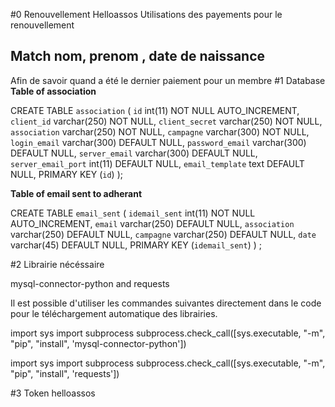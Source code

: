 #0 Renouvellement Helloassos 
Utilisations des payements pour le renouvellement 
## Match nom, prenom , date de naissance 
Afin de savoir quand a été le dernier paiement pour un membre 
#1 Database 
**Table of association** 

CREATE TABLE `association` (
`id` int(11) NOT NULL AUTO_INCREMENT,
`client_id` varchar(250) NOT NULL,
`client_secret` varchar(250) NOT NULL,
`association` varchar(250) NOT NULL,
`campagne` varchar(300) NOT NULL,
`login_email` varchar(300) DEFAULT NULL,
`password_email` varchar(300) DEFAULT NULL,
`server_email` varchar(300) DEFAULT NULL,
`server_email_port` int(11) DEFAULT NULL,
`email_template` text DEFAULT NULL,
PRIMARY KEY (`id`)
);

**Table of email sent to adherant** 

CREATE TABLE `email_sent` (
  `idemail_sent` int(11) NOT NULL AUTO_INCREMENT,
  `email` varchar(250) DEFAULT NULL,
  `association` varchar(250) DEFAULT NULL,
  `campagne` varchar(250) DEFAULT NULL,
  `date` varchar(45) DEFAULT NULL,
  PRIMARY KEY (`idemail_sent`)
) ;


#2 Librairie nécéssaire 

mysql-connector-python and requests

Il est possible d'utiliser les commandes suivantes directement dans le code pour le téléchargement automatique des librairies.

import sys
import subprocess
subprocess.check_call([sys.executable, "-m", "pip", "install", 'mysql-connector-python'])

import sys
import subprocess
subprocess.check_call([sys.executable, "-m", "pip", "install", 'requests'])

#3 Token helloassos

